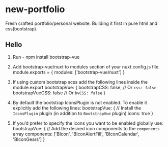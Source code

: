 # new-portfolio
Fresh crafted portfolio/personal website.
Building it first in pure html and css(bootstrap).
<h2>Hello</h2>


1. Run - npm install bootstrap-vue

2. Add bootstrap-vue/nuxt to modules section of your nuxt.config.js file.
module.exports = {
  modules: ['bootstrap-vue/nuxt']
}

3. If using custom bootstrap scss add the following lines inside the module.export
bootstrapVue: {
    bootstrapCSS: false, // Or `css: false`
    bootstrapVueCSS: false // Or `bvCSS: false`
  }

4. By default the bootstrap IconsPlugin is not enabled. To enable it explicitly add the following lines:
bootstrapVue: {
    // Install the `IconsPlugin` plugin (in addition to `BootstrapVue` plugin)
    icons: true
  }

5. If you’d prefer to specify the icons you want to  be enabled globally use:
bootstrapVue: {
    // Add the desired icon components to the `components` array
    components: ['BIcon', 'BIconAlertFill', 'BIconCalendar', 'BIconGears']
  }


<meta charset="UTF-8">
    <meta http-equiv="X-UA-Compatible" content="IE=edge">
    <meta name="description" content="Get a developer for your next web project.
    Learn more about JavaScript and more about web development.">
    <meta name="keywords" content="web development, fullstack developer, developer, software, software consultants in kenya,
    JavaScript couch, Sam Kihika">
    <meta name="viewport" content="width=device-width, initial-scale=1.0">
    <link rel="shortcut icon" href="favicon.jpeg" type="image/x-icon">
    
  <title>Samkihika.site: Fullstack JavaScript Developer</title>
